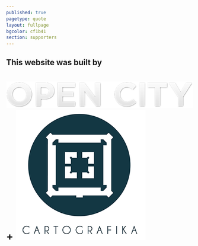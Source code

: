 ```yaml
---
published: true
pagetype: quote
layout: fullpage
bgcolor: cf1b41
section: supporters
---
```


## This website was built by

# [![OpenCity](img/open_city_logo.png)](http://opencityapps.org/) + [![Cartografika](img/cartografika_logo.png)](http://cartografika.net/)